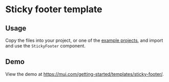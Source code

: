 # Sticky footer template

## Usage

<!-- #default-branch-switch -->

Copy the files into your project, or one of the [example projects](https://github.com/mui/material-ui/tree/master/examples), and import and use the `StickyFooter` component.

## Demo

<!-- #default-branch-switch -->

View the demo at https://mui.com/getting-started/templates/sticky-footer/.
